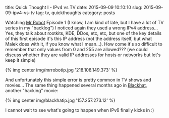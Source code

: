 title: Quick Thought I - IPv4 vs TV
date: 2015-09-09 10:10:10
slug: 2015-09-09-ipv4-vs-tv
tag: tv, quickthoughts
category: posts

Watching [Mr Robot](http://www.imdb.com/title/tt4158110/) Episode 1 (I know, I am kind of late, but I have a lot of TV series in my "backlog") I noticed again they used a wrong IPv4 address... Yes, they talk about rootkits, KDE, DDos, etc, etc, but one of the key details of this first episode it's this  IP address (not the address itself, but what Malek does with it, if you know what I mean...). How come it's so difficult to remember that only values from 0 and 255 are allowed??? (we could discuss whether they are valid IP addresses for hosts or networks but let's keep it simple) 

{% img center img/mrrobotip.jpg '218.108.149.373' %}

And unfortunately this simple error is pretty common in TV shows and movies... The same thing happened several months ago in [Blackhat](http://www.imdb.com/title/tt2717822/?ref_=nv_sr_1), another "hacking" movie:

{% img center img/blackhatip.jpg '157.257.273.12' %}

I cannot wait to see what's going to happen when IPv6 finally kicks in :)

